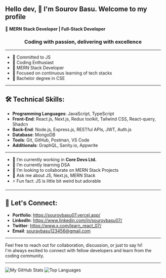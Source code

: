 ## Hello dev, 👋 I'm Sourov Basu. Welcome to my profile
🌟 **MERN Stack Developer | Full-Stack Developer**   

<h3 align="center">Coding with passion, delivering with excellence</h3>   

---

- 🤍 Committed to JS
- 🤍 Coding Enthusiast
- 🤍 MERN Stack Developer
- 🤍 Focused on continuous learning of tech stacks
- 🤍 Bachelor degree in CSE

---

## 🛠️ **Technical Skills**:
- **Programming Languages**: JavaScript, TypeScript
- **Front-End**: React.js, Next.js, Redux toolkit, Tailwind CSS, React-query, Shadcn
- **Back-End**: Node.js, Express.js, RESTful APIs, JWT, Auth.js
- **Database**: MongoDB
- **Tools**: Git, GitHub, Postman, VS Code
- **Additionals**: GraphQL, Sanity.io, Appwrite

---

- 🔭 I’m currently working in **Core Devs Ltd.**
- 🌱 I’m currently learning DSA
- 👯 I’m looking to collaborate on MERN Stack Projects
- 💬 Ask me about JS, Next.js, MERN Stack
- ⚡ Fun fact: JS is little bit weird but adorable

---

## 💬 **Let's Connect**:
- **Portfolio**: https://sourovbasu07.vercel.app/
- **LinkedIn**: https://www.linkedin.com/in/sourovbasu07/
- **Twitter**: https://www.x.com/learn_react_07/
- **Email**: souravbasu123456@gmail.com

---

Feel free to reach out for collaboration, discussion, or just to say hi!   
I'm always excited to connect with fellow developers and learn from the coding community.

---

![My GitHub Stats](https://github-readme-stats.vercel.app/api?username=sourovBasu07&show_icons=true&theme=radical)
![Top Languages](https://github-readme-stats.vercel.app/api/top-langs/?username=sourovBasu07&layout=compact&theme=radical)


